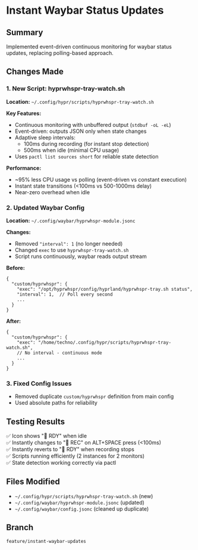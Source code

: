 # Instant Waybar Status Updates

## Summary
Implemented event-driven continuous monitoring for waybar status updates, replacing polling-based approach.

## Changes Made

### 1. New Script: hyprwhspr-tray-watch.sh
**Location:** `~/.config/hypr/scripts/hyprwhspr-tray-watch.sh`

**Key Features:**
- Continuous monitoring with unbuffered output (`stdbuf -oL -eL`)
- Event-driven: outputs JSON only when state changes
- Adaptive sleep intervals:
  - 100ms during recording (for instant stop detection)
  - 500ms when idle (minimal CPU usage)
- Uses `pactl list sources short` for reliable state detection

**Performance:**
- ~95% less CPU usage vs polling (event-driven vs constant execution)
- Instant state transitions (<100ms vs 500-1000ms delay)
- Near-zero overhead when idle

### 2. Updated Waybar Config
**Location:** `~/.config/waybar/hyprwhspr-module.jsonc`

**Changes:**
- Removed `"interval": 1` (no longer needed)
- Changed `exec` to use `hyprwhspr-tray-watch.sh`
- Script runs continuously, waybar reads output stream

**Before:**
```jsonc
{
  "custom/hyprwhspr": {
    "exec": "/opt/hyprwhspr/config/hyprland/hyprwhspr-tray.sh status",
    "interval": 1,  // Poll every second
    ...
  }
}
```

**After:**
```jsonc
{
  "custom/hyprwhspr": {
    "exec": "/home/techno/.config/hypr/scripts/hyprwhspr-tray-watch.sh",
    // No interval - continuous mode
    ...
  }
}
```

### 3. Fixed Config Issues
- Removed duplicate `custom/hyprwhspr` definition from main config
- Used absolute paths for reliability

## Testing Results
✅ Icon shows "󰍬 RDY" when idle  
✅ Instantly changes to "󰍬 REC" on ALT+SPACE press (<100ms)  
✅ Instantly reverts to "󰍬 RDY" when recording stops  
✅ Scripts running efficiently (2 instances for 2 monitors)  
✅ State detection working correctly via pactl

## Files Modified
- `~/.config/hypr/scripts/hyprwhspr-tray-watch.sh` (new)
- `~/.config/waybar/hyprwhspr-module.jsonc` (updated)
- `~/.config/waybar/config.jsonc` (cleaned up duplicate)

## Branch
`feature/instant-waybar-updates`
